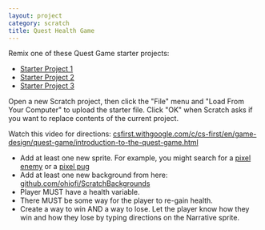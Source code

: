 ```yaml
---
layout: project
category: scratch
title: Quest Health Game
---
```


Remix one of these Quest Game starter projects:

  - [Starter Project 1](https://drive.google.com/uc?export=download&id=1dcoE9QETEiADb88LHBpHCzs1BhNmpvfV)
  - [Starter Project 2](https://drive.google.com/uc?export=download&id=1ndqseeXrxg32J5BIauMz963OIocO2O9o)
  - [Starter Project 3](https://drive.google.com/uc?export=download&id=1inuVQANAlPkaCX4eHZQsvCrJXGPn3fqY)



Open a new Scratch project, then click the "File" menu and "Load From Your Computer" to upload the starter file. Click "OK" when Scratch asks if you want to replace contents of the current project.



Watch this video for directions: [csfirst.withgoogle.com/c/cs-first/en/game-design/quest-game/introduction-to-the-quest-game.html](https://csfirst.withgoogle.com/c/cs-first/en/game-design/quest-game/introduction-to-the-quest-game.html)

- Add at least one new sprite. For example, you might search for a [pixel enemy](https://www.google.com/searchsurl=1&q=pixel+enemy&tbas=0&tbs=itp:animated,ic:trans&tbm=isch&source=lnt&sa=X&safe=active&ssui=on) or a [pixel pug](https://www.google.com/search?surl=1&tbs=itp%3Aanimated%2Cic%3Atrans&tbm=isch&sa=1&q=pixel+pug&oq=pixel+pug&safe=active&ssui=on)
- Add at least one new background from here: [github.com/ohiofi/ScratchBackgrounds](https://github.com/ohiofi/ScratchBackgrounds)
- Player MUST have a health variable.
- There MUST be some way for the player to re-gain health.
- Create a way to win AND a way to lose. Let the player know how they win and how they lose by typing directions on the Narrative sprite.
